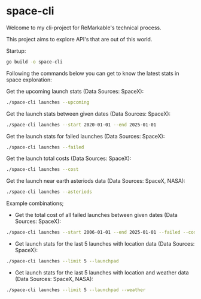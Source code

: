 # space-cli

Welcome to my cli-project for ReMarkable's technical process.

This project aims to explore API's that are out of this world.

Startup:

```sh
go build -o space-cli
```

Following the commands below you can get to know the latest stats in space exploration:

Get the upcoming launch stats (Data Sources: SpaceX):

```sh
./space-cli launches --upcoming
```

Get the launch stats between given dates (Data Sources: SpaceX):

```sh
./space-cli launches --start 2020-01-01 --end 2025-01-01
```

Get the launch stats for failed launches (Data Sources: SpaceX):

```sh
./space-cli launches --failed
```

Get the launch total costs (Data Sources: SpaceX):

```sh
./space-cli launches --cost
```

Get the launch near earth asteriods data (Data Sources: SpaceX, NASA):

```sh
./space-cli launches --asteriods
```

Example combinations;

- Get the total cost of all failed launches between given dates (Data Sources: SpaceX):

```sh
./space-cli launches --start 2006-01-01 --end 2025-01-01 --failed --cost
```

- Get launch stats for the last 5 launches with location data (Data Sources: SpaceX):

```sh
./space-cli launches --limit 5 --launchpad
```

- Get launch stats for the last 5 launches with location and weather data (Data Sources: SpaceX, NASA):

```sh
./space-cli launches --limit 5 --launchpad --weather
```
